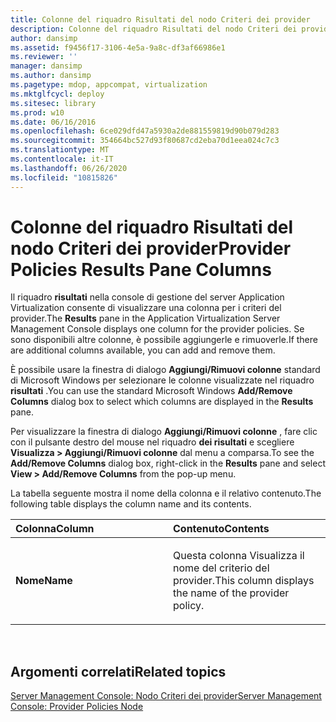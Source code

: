 ```yaml
---
title: Colonne del riquadro Risultati del nodo Criteri dei provider
description: Colonne del riquadro Risultati del nodo Criteri dei provider
author: dansimp
ms.assetid: f9456f17-3106-4e5a-9a8c-df3af66986e1
ms.reviewer: ''
manager: dansimp
ms.author: dansimp
ms.pagetype: mdop, appcompat, virtualization
ms.mktglfcycl: deploy
ms.sitesec: library
ms.prod: w10
ms.date: 06/16/2016
ms.openlocfilehash: 6ce029dfd47a5930a2de881559819d90b079d283
ms.sourcegitcommit: 354664bc527d93f80687cd2eba70d1eea024c7c3
ms.translationtype: MT
ms.contentlocale: it-IT
ms.lasthandoff: 06/26/2020
ms.locfileid: "10815826"
---
```

# <span data-ttu-id="db7fc-103">Colonne del riquadro Risultati del nodo Criteri dei provider</span><span class="sxs-lookup"><span data-stu-id="db7fc-103">Provider Policies Results Pane Columns</span></span>


<span data-ttu-id="db7fc-104">Il riquadro **risultati** nella console di gestione del server Application Virtualization consente di visualizzare una colonna per i criteri del provider.</span><span class="sxs-lookup"><span data-stu-id="db7fc-104">The **Results** pane in the Application Virtualization Server Management Console displays one column for the provider policies.</span></span> <span data-ttu-id="db7fc-105">Se sono disponibili altre colonne, è possibile aggiungerle e rimuoverle.</span><span class="sxs-lookup"><span data-stu-id="db7fc-105">If there are additional columns available, you can add and remove them.</span></span>

<span data-ttu-id="db7fc-106">È possibile usare la finestra di dialogo **Aggiungi/Rimuovi colonne** standard di Microsoft Windows per selezionare le colonne visualizzate nel riquadro **risultati** .</span><span class="sxs-lookup"><span data-stu-id="db7fc-106">You can use the standard Microsoft Windows **Add/Remove Columns** dialog box to select which columns are displayed in the **Results** pane.</span></span>

<span data-ttu-id="db7fc-107">Per visualizzare la finestra di dialogo **Aggiungi/Rimuovi colonne** , fare clic con il pulsante destro del mouse nel riquadro **dei risultati** e scegliere **Visualizza &gt; Aggiungi/Rimuovi colonne** dal menu a comparsa.</span><span class="sxs-lookup"><span data-stu-id="db7fc-107">To see the **Add/Remove Columns** dialog box, right-click in the **Results** pane and select **View &gt; Add/Remove Columns** from the pop-up menu.</span></span>

<span data-ttu-id="db7fc-108">La tabella seguente mostra il nome della colonna e il relativo contenuto.</span><span class="sxs-lookup"><span data-stu-id="db7fc-108">The following table displays the column name and its contents.</span></span>

<table>
<colgroup>
<col width="50%" />
<col width="50%" />
</colgroup>
<thead>
<tr class="header">
<th align="left"><span data-ttu-id="db7fc-109">Colonna</span><span class="sxs-lookup"><span data-stu-id="db7fc-109">Column</span></span></th>
<th align="left"><span data-ttu-id="db7fc-110">Contenuto</span><span class="sxs-lookup"><span data-stu-id="db7fc-110">Contents</span></span></th>
</tr>
</thead>
<tbody>
<tr class="odd">
<td align="left"><p><strong><span data-ttu-id="db7fc-111">Nome</span><span class="sxs-lookup"><span data-stu-id="db7fc-111">Name</span></span></strong></p></td>
<td align="left"><p><span data-ttu-id="db7fc-112">Questa colonna Visualizza il nome del criterio del provider.</span><span class="sxs-lookup"><span data-stu-id="db7fc-112">This column displays the name of the provider policy.</span></span></p></td>
</tr>
</tbody>
</table>

 

## <span data-ttu-id="db7fc-113">Argomenti correlati</span><span class="sxs-lookup"><span data-stu-id="db7fc-113">Related topics</span></span>


[<span data-ttu-id="db7fc-114">Server Management Console: Nodo Criteri dei provider</span><span class="sxs-lookup"><span data-stu-id="db7fc-114">Server Management Console: Provider Policies Node</span></span>](server-management-console-provider-policies-node.md)

 

 





